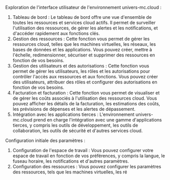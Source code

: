 Exploration de l'interface utilisateur de l'environnement univers-mc.cloud :

1. Tableau de bord : Le tableau de bord offre une vue d'ensemble de toutes les ressources et services cloud actifs. Il permet de surveiller l'utilisation des ressources, de gérer les alertes et les notifications, et d'accéder rapidement aux fonctions clés.
2. Gestion des ressources : Cette fonction vous permet de gérer les ressources cloud, telles que les machines virtuelles, les réseaux, les bases de données et les applications. Vous pouvez créer, mettre à l'échelle, redimensionner, sécuriser et supprimer des ressources en fonction de vos besoins.
3. Gestion des utilisateurs et des autorisations : Cette fonction vous permet de gérer les utilisateurs, les rôles et les autorisations pour contrôler l'accès aux ressources et aux fonctions. Vous pouvez créer des utilisateurs, attribuer des rôles et configurer des autorisations en fonction de vos besoins.
4. Facturation et facturation : Cette fonction vous permet de visualiser et de gérer les coûts associés à l'utilisation des ressources cloud. Vous pouvez afficher les détails de la facturation, les estimations des coûts, les prévisions de dépenses et les alertes de dépassement.
5. Intégration avec les applications tierces : L'environnement univers-mc.cloud prend en charge l'intégration avec une gamme d'applications tierces, y compris les outils de développement, les outils de collaboration, les outils de sécurité et d'autres services cloud.

Configuration initiale des paramètres :

1. Configuration de l'espace de travail : Vous pouvez configurer votre espace de travail en fonction de vos préférences, y compris la langue, le fuseau horaire, les notifications et d'autres paramètres.
2. Configuration des ressources : Vous pouvez configurer les paramètres des ressources, tels que les machines virtuelles, les ré